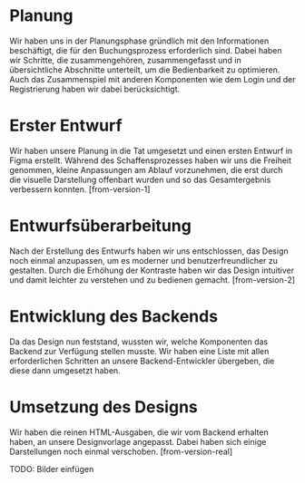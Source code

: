 # Planung

Wir haben uns in der Planungsphase gründlich mit den Informationen beschäftigt, die für den Buchungsprozess erforderlich sind. Dabei haben wir Schritte, die zusammengehören, zusammengefasst und in übersichtliche Abschnitte unterteilt, um die Bedienbarkeit zu optimieren. Auch das Zusammenspiel mit anderen Komponenten wie dem Login und der Registrierung haben wir dabei berücksichtigt.

# Erster Entwurf

Wir haben unsere Planung in die Tat umgesetzt und einen ersten Entwurf in Figma erstellt. Während des Schaffensprozesses haben wir uns die Freiheit genommen, kleine Anpassungen am Ablauf vorzunehmen, die erst durch die visuelle Darstellung offenbart wurden und so das Gesamtergebnis verbessern konnten. [from-version-1]

# Entwurfsüberarbeitung

Nach der Erstellung des Entwurfs haben wir uns entschlossen, das Design noch einmal anzupassen, um es moderner und benutzerfreundlicher zu gestalten. Durch die Erhöhung der Kontraste haben wir das Design intuitiver und damit leichter zu verstehen und zu bedienen gemacht. [from-version-2]

# Entwicklung des Backends

Da das Design nun feststand, wussten wir, welche Komponenten das Backend zur Verfügung stellen musste. Wir haben eine Liste mit allen erforderlichen Schritten an unsere Backend-Entwickler übergeben, die diese dann umgesetzt haben.

# Umsetzung des Designs

Wir haben die reinen HTML-Ausgaben, die wir vom Backend erhalten haben, an unsere Designvorlage angepasst. Dabei haben sich einige Darstellungen noch einmal verschoben. [from-version-real]

TODO: Bilder einfügen
